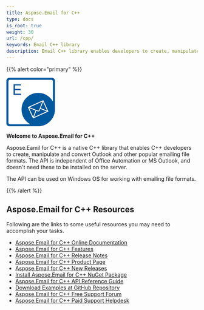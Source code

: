 ```yaml
---
title: Aspose.Email for C++
type: docs
is_root: true
weight: 30
url: /cpp/
keywords: Email C++ library
description: Email C++ library enables developers to create, manipulate and convert Outlook and other popular emailing file formats, the API is independent of Office Automation or MS Outlook.
---
```


{{% alert color="primary" %}}

![Aspose.Email for C++ Product Logo](home_1.png)

**Welcome to Aspose.Email for C++**

Aspose.Eamil for C++ is a native C++ library that enables C++ developers to create, manipulate and convert Outlook and other popular emailing file formats. The API is independent of Office Automation or MS Outlook, and doesn't need these to be installed on the server.

The API can be used on Windows OS for working with emailing file formats.

{{% /alert %}}

## **Aspose.Email for C++ Resources**

Following are the links to some useful resources you may need to accomplish your tasks.

- [Aspose.Email for C++ Online Documentation](/email/cpp/)
- [Aspose.Email for C++ Features](/email/cpp/features-overview/)
- [Aspose.Email for C++ Release Notes](https://releases.aspose.com/email/cpp/release-notes/)
- [Aspose.Email for C++ Product Page](https://products.aspose.com/email/cpp/)
- [Aspose.Email for C++ New Releases](https://releases.aspose.com/email/cpp/)
- [Install Aspose.Email for C++ NuGet Package](https://www.nuget.org/packages/aspose.email.cpp.vc140/)
- [Aspose.Email for C++ API Reference Guide](https://reference.aspose.com/email/cpp)
- [Download Examples at GitHub Repository](https://github.com/aspose-email/Aspose.Email-for-C)
- [Aspose.Email for C++ Free Support Forum](https://forum.aspose.com/categories)
- [Aspose.Email for C++ Paid Support Helpdesk](https://helpdesk.aspose.com/)
